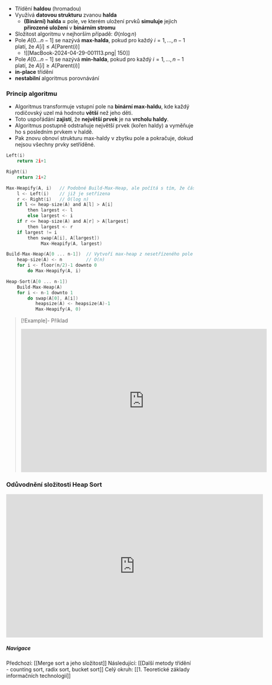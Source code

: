 - Třídění **haldou** (hromadou)
- Využívá **datovou strukturu** zvanou **halda**
	- **(Binární) halda =** pole, ve kterém uložení prvků **simuluje** jejich **přirozené uložení** v **binárním stromu**
- Složitost algoritmu v nejhorším případě: $\Theta (n \log n)$
- Pole $A[0 ... n-1]$ se nazývá **max-halda**, pokud pro každý $i = 1, ..., n-1$ platí, že $A[i] \leq A[\text{Parent}(i)]$
	- ![[MacBook-2024-04-29-001113.png| 150]]
- Pole $A[0 ... n-1]$ se nazývá **min-halda**, pokud pro každý $i = 1, ..., n-1$ platí, že $A[i] \geq A[\text{Parent}(i)]$
- **in-place** třídění
- **nestabilní** algoritmus porovnávání

### Princip algoritmu
- Algoritmus transformuje vstupní pole na **binární max-haldu**, kde každý rodičovský uzel má hodnotu **větší** než jeho děti.
- Toto uspořádání **zajistí**, že **největší prvek** je na **vrcholu haldy**.
- Algoritmus postupně odstraňuje největší prvek (kořen haldy) a vyměňuje ho s posledním prvkem v haldě.
- Pak znovu obnoví strukturu max-haldy v zbytku pole a pokračuje, dokud nejsou všechny prvky setříděné.
```C
Left(i)
	return 2i+1
```
```C
Right(i)
	return 2i+2
```
```C
Max-Heapify(A, i)   // Podobné Build-Max-Heap, ale počítá s tím, že část pole
	l <- Left(i)    // již je setřízena
	r <- Right(i)   // O(log n)
	if l <= heap-size(A) and A[l] > A[i]
		then largest <- l
		else largest <- i
	if r <= heap-size(A) and A[r] > A[largest]
		then largest <- r
	if largest != i
		then swap(A[i], A[largest])
			 Max-Heapify(A, largest)
```
```C
Build-Max-Heap(A[0 ... n-1])  // Vytvoří max-heap z nesetřízeného pole
	heap-size(A) <- n         // O(n)
	for i <- floor(n/2)-1 downto 0
		do Max-Heapify(A, i)
```
```C
Heap-Sort(A[0 ... n-1])
	Build-Max-Heap(A)
	for i <- n-1 downto 1
		do swap(A[0], A[i])
		   heapsize(A) <- heapsize(A)-1
		   Max-Heapify(A, 0)
```

>[!Example]- Příklad
><iframe width="660" height="385" src="https://www.youtube.com/embed/2DmK_H7IdTo?si=M5Dykby9YuJ-C8tU" title="YouTube video player" frameborder="0" allow="accelerometer; autoplay; clipboard-write; encrypted-media; gyroscope; picture-in-picture; web-share" referrerpolicy="strict-origin-when-cross-origin" allowfullscreen></iframe>


### Odůvodnění složitosti Heap Sort
<iframe width="690" height="385" src="https://www.youtube.com/embed/6WTL8Vkn90U?si=yH5WWzecdzcuyLd0" title="YouTube video player" frameborder="0" allow="accelerometer; autoplay; clipboard-write; encrypted-media; gyroscope; picture-in-picture; web-share" referrerpolicy="strict-origin-when-cross-origin" allowfullscreen></iframe>

##### Navigace
Předchozí:  [[Merge sort a jeho složitost]]
Následující: [[Další metody třídění - counting sort, radix sort, bucket sort]]
Celý okruh: [[1. Teoretické základy informačních technologií]]